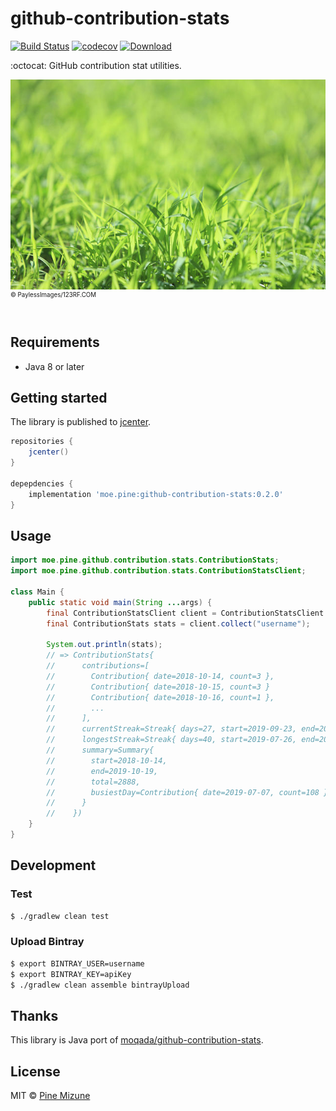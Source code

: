 # github-contribution-stats

[![Build Status](https://travis-ci.com/pine/github-contribution-stats.svg?branch=master)](https://travis-ci.com/pine/github-contribution-stats)
[![codecov](https://codecov.io/gh/pine/github-contribution-stats/branch/master/graph/badge.svg)](https://codecov.io/gh/pine/github-contribution-stats)
[![Download](https://api.bintray.com/packages/pinemz/maven/github-contribution-stats/images/download.svg)](https://bintray.com/pinemz/maven/github-contribution-stats)

:octocat: GitHub contribution stat utilities.

![](pr/readme.jpg)<br>
<sup><sup>&copy; PaylessImages/123RF.COM</sup></sup>
<br>
<br>

## Requirements

- Java 8 or later

## Getting started
The library is published to [jcenter](https://bintray.com/pinemz/maven/github-contribution-stats).

```gradle
repositories {
    jcenter()
}

depepdencies {
    implementation 'moe.pine:github-contribution-stats:0.2.0'
}
```

## Usage

```java
import moe.pine.github.contribution.stats.ContributionStats;
import moe.pine.github.contribution.stats.ContributionStatsClient;

class Main {
    public static void main(String ...args) {
        final ContributionStatsClient client = ContributionStatsClient.create();
        final ContributionStats stats = client.collect("username");

        System.out.println(stats);
        // => ContributionStats{
        //      contributions=[
        //        Contribution{ date=2018-10-14, count=3 },
        //        Contribution{ date=2018-10-15, count=3 }
        //        Contribution{ date=2018-10-16, count=1 },
        //        ...
        //      ],
        //      currentStreak=Streak{ days=27, start=2019-09-23, end=2019-10-19, unmeasurable=false }, 
        //      longestStreak=Streak{ days=40, start=2019-07-26, end=2019-09-03, unmeasurable=false },
        //      summary=Summary{
        //        start=2018-10-14,
        //        end=2019-10-19,
        //        total=2888,
        //        busiestDay=Contribution{ date=2019-07-07, count=108 }
        //      }
        //    })
    }
}
```

## Development
### Test

```bash
$ ./gradlew clean test
```

### Upload Bintray

```bash
$ export BINTRAY_USER=username
$ export BINTRAY_KEY=apiKey
$ ./gradlew clean assemble bintrayUpload
```

## Thanks
This library is Java port of [moqada/github-contribution-stats](https://github.com/moqada/github-contribution-stats).

## License
MIT &copy; [Pine Mizune](https://profile.pine.moe)
